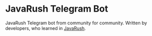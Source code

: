 # JavaRush Telegram Bot

JavaRush Telegram bot from community for community. Written by developers, who learned in [JavaRush](https://javarush.ru).
